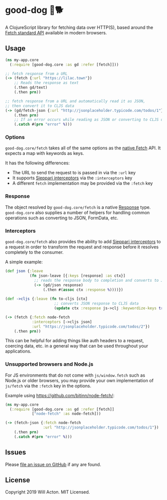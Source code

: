 # good-dog 🦴🐕

A ClojureScript library for fetching data over HTTP(S), based around the
[Fetch standard API](https://developer.mozilla.org/en-US/docs/Web/API/Fetch_API)
available in modern browsers.


## Usage

```clojure
(ns my-app.core
  (:require [good-dog.core :as gd :refer [fetch]]))

;; fetch response from a URL
(-> (fetch {:url "https://lilac.town"})
    ;; Reads the response as text
    (.then gd/text)
    (.then prn))

;; fetch response from a URL and automatically read it as JSON,
;; then convert it to CLJS data
(-> (gd/fetch-json {:url "http://jsonplaceholder.typicode.com/todos/1"})
    (.then prn)
    ;; If an error occurs while reading as JSON or converting to CLJS data
    (.catch #(prn "error" %)))
```


### Options

`good-dog.core/fetch` takes all of the same options as the [native Fetch](https://developer.mozilla.org/en-US/docs/Web/API/Fetch_API/Using_Fetch#Supplying_request_options) API. It expects a map with keywords as keys.

It has the following differences:
- The URL to send the request to is passed in via the `:url` key
- It supports [Sieppari interceptors](https://github.com/metosin/sieppari) via the `:interceptors` key
- A different `fetch` implementation may be provided via the `:fetch` key


### Response

The object resolved by `good-dog.core/fetch` is a native [Response](https://developer.mozilla.org/en-US/docs/Web/API/Response) type.
`good-dog.core` also supplies a number of helpers for handling common operations
such as converting to JSON, FormData, etc.


### Interceptors

`good-dog.core/fetch` also provides the ability to add [Sieppari interceptors](https://github.com/metosin/sieppari)
to a request in order to transform the request and response before it resolves
completely to the consumer.

A simple example:

```clojure
(def json {:leave
           (fn json-leave [{:keys [response] :as ctx}]
             ;; reads the response body to completion and converts to JSON
             (-> (gd/json response)
                 (.then #(assoc ctx :response %))))})
                 
(def ->cljs {:leave (fn to-cljs [ctx]
                      ;; converts JSON response to CLJS data
                      (update ctx :response js->clj :keywordize-keys true))})

(-> (fetch {:fetch node-fetch
            :interceptors [->cljs json]
            :url "https://jsonplaceholder.typicode.com/todos/2"})
    (.then prn))
```

This can be helpful for adding things like auth headers to a request, coercing
data, etc. in a general way that can be used throughout your applications.


### Unsupported browsers and Node.js

For JS environments that do not come with `js/window.fetch` such as Node.js or
older browsers, you may provide your own implementation of `js/fetch` via the
`:fetch` key in the options.

Example using https://github.com/bitinn/node-fetch/:

```clojure
(ns my-app.core
  (:require [good-dog.core :as gd :refer [fetch]]
            ["node-fetch" :as node-fetch]))

(-> (fetch-json {:fetch node-fetch
                 :url "http://jsonplaceholder.typicode.com/todos/1"})
    (.then prn)
    (.catch #(prn "error" %)))
```

## Issues

Please [file an issue on GitHub](https://github.com/Lokeh/good-dog/issues) if any are found.


## License

Copyright 2019 Will Acton. MIT Licensed.

